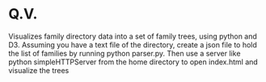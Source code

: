 # Q.V.
Visualizes family directory data into a set of family trees, using python and D3.
Assuming you have a text file of the directory, create a json file to hold the list of families by running python parser.py.
Then use a server like python simpleHTTPServer from the home directory to open index.html and visualize the trees
